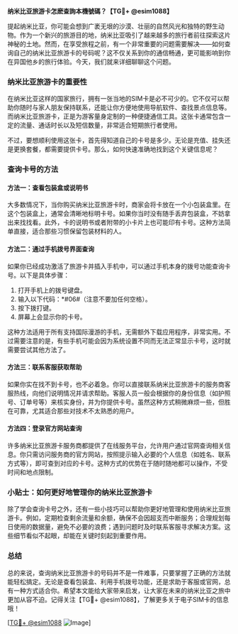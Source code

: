 **纳米比亚旅游卡怎麽查詢本機號碼？【TG💪+ @esim1088】**

提起纳米比亚，你可能会想到广袤无垠的沙漠、壮丽的自然风光和独特的野生动物。作为一个新兴的旅游目的地，纳米比亚吸引了越来越多的旅行者前往探索这片神秘的土地。然而，在享受旅程之前，有一个非常重要的问题需要解决——如何查询自己的纳米比亚旅游卡的号码呢？这不仅关系到你的通信畅通，更可能影响到你在异国他乡的旅行体验。今天，我们就来详细聊聊这个问题。

### 纳米比亚旅游卡的重要性

在纳米比亚这样的国家旅行，拥有一张当地的SIM卡是必不可少的。它不仅可以帮助你随时与家人朋友保持联系，还能让你方便地使用导航软件、查找景点信息等。而纳米比亚旅游卡，正是为游客量身定制的一种便捷通信工具。这张卡通常包含一定的流量、通话时长以及短信数量，非常适合短期旅行者使用。

不过，要想顺利使用这张卡，首先得知道自己的卡号是多少。无论是充值、挂失还是更换套餐，都需要提供卡号。那么，如何快速准确地找到这个关键信息呢？

### 查询卡号的方法

#### 方法一：查看包装盒或说明书

大多数情况下，当你购买纳米比亚旅游卡时，商家会将卡放在一个小包装盒里。在这个包装盒上，通常会清晰地标明卡号。如果你当时没有随手丢弃包装盒，不妨拿出来找找看。此外，卡的说明书或者附带的小卡片上也可能印有卡号。这种方法简单直接，适合那些习惯保留包装材料的人。

#### 方法二：通过手机拨号界面查询

如果你已经成功激活了旅游卡并插入手机中，可以通过手机本身的拨号功能查询卡号。以下是具体步骤：

1. 打开手机上的拨号键盘。
2. 输入以下代码：*#06#（注意不要加任何空格）。
3. 按下拨打键。
4. 屏幕上会显示你的卡号。

这种方法适用于所有支持国际漫游的手机，无需额外下载应用程序，非常实用。不过需要注意的是，有些手机可能会因为系统设置不同而无法正常显示卡号，这时就需要尝试其他方法了。

#### 方法三：联系客服获取帮助

如果你实在找不到卡号，也不必着急。你可以直接联系纳米比亚旅游卡的服务商客服热线，向他们说明情况并请求帮助。客服人员一般会根据你的身份信息（如护照号、订单号等）来核实身份，并为你提供卡号。虽然这种方式稍微麻烦一些，但胜在可靠，尤其适合那些对技术不太熟悉的用户。

#### 方法四：登录官方网站查询

许多纳米比亚旅游卡服务商都提供了在线服务平台，允许用户通过官网查询相关信息。你只需访问服务商的官方网站，按照提示输入必要的个人信息（如姓名、联系方式等），即可查到对应的卡号。这种方式的优势在于随时随地都可以操作，不受时间和地点限制。

### 小贴士：如何更好地管理你的纳米比亚旅游卡

除了学会查询卡号之外，还有一些小技巧可以帮助你更好地管理和使用纳米比亚旅游卡。例如，定期检查剩余流量和余额，确保不会因超支而中断服务；合理规划每日使用的数据量，避免不必要的浪费；遇到问题时及时联系客服寻求解决方案。这些细节看似不起眼，却能在关键时刻起到重要作用。

### 总结

总的来说，查询纳米比亚旅游卡的号码并不是一件难事，只要掌握了正确的方法就能轻松搞定。无论是查看包装盒、利用手机拨号功能，还是求助于客服或官网，总有一种方式适合你。希望本文能给大家带来启发，让大家在未来的纳米比亚之旅中更加从容不迫。记得关注【TG💪+ @esim1088】，了解更多关于电子SIM卡的信息哦！

[[TG💪+ @esim1088](https://t.me/s/esim1088) ![Image](https://i.postimg.cc/4NQfJmqS/Snipaste-2025-05-13-00-14-12.png)]